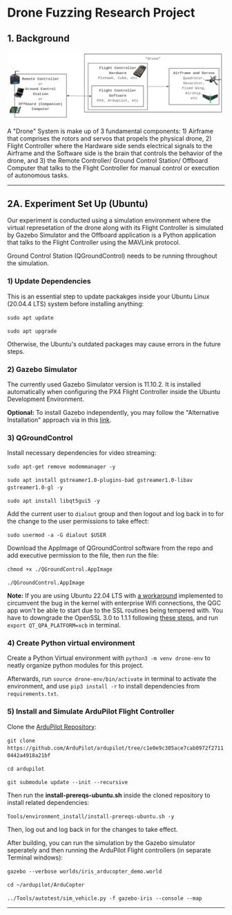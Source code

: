 # Drone Fuzzing Research Project


## 1. Background

![Overall Architecture](readme/overallarchitecture.png)

A "Drone" System is make up of 3 fundamental components: 1) Airframe that comprises the rotors and servos that propels the physical drone, 2) Flight Controller where the Hardware side sends electrical signals to the Airframe and the Software side is the brain that controls the behavior of the drone, and 3) the Remote Controller/ Ground Control Station/ Offboard Computer that talks to the Flight Controller for manual control or execution of autonomous tasks.

---

## 2A. Experiment Set Up (Ubuntu)

Our experiment is conducted using a simulation environment where the virtual represetation of the drone along with its Flight Controller is simulated by Gazebo Simulator and the Offboard application is a Python application that talks to the Flight Controller using the MAVLink protocol.

Ground Control Station (QGroundControl) needs to be running throughout the simulation.

### 1) Update Dependencies

This is an essential step to update packakges inside your Ubuntu Linux (20.04.4 LTS) system before installing anything:

`sudo apt update`

`sudo apt upgrade`

Otherwise, the Ubuntu's outdated packages may cause errors in the future steps. 


### 2) Gazebo Simulator

The currently used Gazebo Simulator version is 11.10.2. It is installed automatically when configuring the PX4 Flight Controller inside the Ubuntu Development Environment.

**Optional:** To install Gazebo independently, you may follow the "Alternative Installation" approach via in this [link](https://classic.gazebosim.org/tutorials?tut=install_ubuntu).

### 3) QGroundControl

Install necessary dependencies for video streaming:

`sudo apt-get remove modemmanager -y`

`sudo apt install gstreamer1.0-plugins-bad gstreamer1.0-libav gstreamer1.0-gl -y`

`sudo apt install libqt5gui5 -y`

Add the current user to `dialout` group and then logout and log back in to for the change to the user permissions to take effect:

`sudo usermod -a -G dialout $USER`

Download the AppImage of QGroundControl software from the repo and add executive permission to the file, then run the file:

`chmod +x ./QGroundControl.AppImage`

`./QGroundControl.AppImage `

**Note:** If you are using Ubuntu 22.04 LTS with [a workaround](https://askubuntu.com/questions/1404059/wpa2-wifi-refuses-to-connect-after-upgrade-to-22-04) implemented to circumvent the bug in the kernel with enterprise Wifi connections, the QGC app won't be able to start due to the SSL routines being tempered with. You have to downgrade the OpenSSL 3.0 to 1.1.1 following [these steps](https://linuxpip.org/install-openssl-linux/), and run `export QT_QPA_PLATFORM=xcb` in terminal. 

### 4) Create Python virtual environment

Create a Python Virtual environment with `python3 -m venv drone-env` to neatly organize python modules for this project.

Afterwards, run `source drone-env/bin/activate` in terminal to activate the environment, and use `pip3 install -r` to install dependencies from `requirements.txt`.

### 5) Install and Simulate ArduPilot Flight Controller

Clone the [ArduPilot Repository](https://github.com/ArduPilot/ardupilot/tree/c1e0e9c305ace7cab0972f27110442a4918a21bf): 

`git clone https://github.com/ArduPilot/ardupilot/tree/c1e0e9c305ace7cab0972f27110442a4918a21bf`

`cd ardupilot`

`git submodule update --init --recursive`


Then run the **install-prereqs-ubuntu.sh** inside the cloned repository to install related dependencies:

`Tools/environment_install/install-prereqs-ubuntu.sh -y`

Then, log out and log back in for the changes to take effect.

<!-- After installing the prerequisites, building the ArduPilot Flight Controller (for Pixhawk2/Cube) using [WAF](https://waf.io/) Build System as follows:

`./waf configure --board CubeBlack`

`./waf copter` -->

After building, you can run the simulation by the Gazebo simulator seperately and then running the  ArduPilot Flight controllers (in separate Terminal windows):

`gazebo --verbose worlds/iris_arducopter_demo.world`

`cd ~/ardupilot/ArduCopter`

`../Tools/autotest/sim_vehicle.py -f gazebo-iris --console --map`

---
